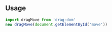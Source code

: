 ## Usage
```javascript
import dragMove from 'drag-dom'
new dragMove(document.getElementById('move'))
```